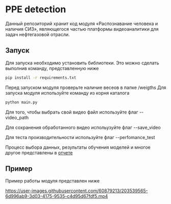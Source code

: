 # PPE detection
 
Данный репозиторий хранит код модуля «Распознавание человека и наличия СИЗ», являющегося частью платформы видеоаналитики для задач нефтегазовой отрасли.

## Запуск
Для запуска необходимо установить библиотеки. Это можно сделать выполнив команду, представленную ниже
```bash
pip install -r requirements.txt
```

Перед запуском модуля проверьте наличие весеов в папке /weigths
Для запуска модуля используйте команду из корня каталога
```bash
python main.py
```
Для того, чтобы выбрать свой видео файл используйте флаг --video_path

Для сохранения обработанного видео испольузуйте флаг --save_video

Для теста производительности используйте флаг --perfomance_test

Процесс выбора данных, результаты обучения моделей и многое другое представлены в [отчете](https://github.com/Soul-Keeper/PPE-detection/blob/main/отчёт.docx)

## Пример
Пример работы модуля представлен ниже


https://user-images.githubusercontent.com/60879213/203539565-6d996ab9-3d03-4175-9535-c4d95d67fdf5.mp4




